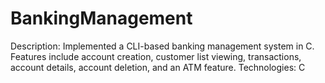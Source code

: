 # BankingManagement
Description: Implemented a CLI-based banking management system in C.
Features include account creation, customer list viewing, transactions, account details, account deletion, and an ATM feature.
Technologies: C

